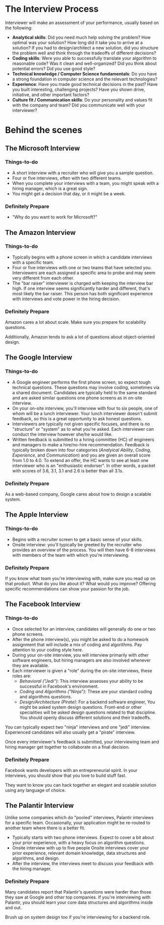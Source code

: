 # The Interview Process

Interviewer will make an assessment of your performance, usually based on the following:

- **Analytical skills**: Did you need much help solving the problem? How optimal was your solution? How long did it take you to arrive at a solution? If you had to design/architect a new solution, did you structure the problem well and think through the tradeoffs of different decisions?
- **Coding skills**: Were you able to successfully translate your algorithm to reasonable code? Was it clean and well-organized? Did you think
about potential errors? Did you use good style?
- **Technical knowledge / Computer Science fundamentals**: Do you have a strong foundation in computer science and the relevant technologies?
- **Experience**: Have you made good technical decisions in the past? Have you built interesting, challenging projects? Have you shown drive, initiative, and other important factors?
- **Culture fit / Communication skills**: Do your personality and values fit with the company and team? Did you communicate well with your interviewer?

# Behind the scenes

## The Microsoft Interview

### Things-to-do

- A short interview with a recruiter who will give you a sample question.
- Four or five interviews, often with two different teams.
- When you complete your interviews with a team, you might speak with a hiring manager, which is a great sign.
- You might get a decision that day, or it might be a week.

### Definitely Prepare
- "Why do you want to work for Microsoft?"

## The Amazon Interview

### Things-to-do

- Typically begins with a phone screen in which a candidate interviews with a specific team. 
- Four or five interviews with one or two teams that have selected you. Interviewers are each assigned a specific area to probe and may seem very different from each other.
- The "bar raiser" interviewer is charged with keeping the interview bar high. If one interview seems significantly harder and different, that's most likely the bar raiser. This person has both significant experience with interviews and vote power in the hiring decision.

### Definitely Prepare

Amazon cares a lot about scale. Make sure you prepare for scalability questions. 

Additionally, Amazon tends to ask a lot of questions about object-oriented design. 

## The Google Interview

### Things-to-do

- A Google engineer performs the first phone screen, so expect tough technical questions. These questions may involve coding, sometimes via a shared document. Candidates are typically held to the same standard and are asked similar questions one phone screens as in on-site interview.
- On your on-site interview, you'll interview with four to six people, one of whom will be a lunch interviewer. Your lunch interviewer doesn't submit feedback, so this is a great opportunity to ask honest questions. 
- Interviewers are typically not given specific focuses, and there is no "structure" or "system" as to what you're asked. Each interviewer can conduct the interview however she/he would like.
- Written feedback is submitted to a hiring committee (HC) of engineers and managers to make a hire/no-hire recommendation. Feedback is typically broken down into four categories (*Analyical Ability*, *Coding*, *Experience*, and *Communication*) and you are given an overall score from 1.0 to 4.0. To extend an offer, the HC wants to see at least one interviewer who is an "enthusiastic endorser". In other words, a packet with scores of 3.6, 3.1, 3.1 and 2.6 is better than all 3.1s.

### Definitely Prepare

As a web-based company, Google cares about how to design a scalable system.

## The Apple Interview

### Things-to-do

- Begins with a recruiter screen to get a basic sense of your skills.
- Onsite interview: you'll typically be greeted by the recruiter who provides an overview of the process. You will then have 6-8 interviews with members of the team with which you're interviewing. 

### Definitely Prepare

If you know what team you're interviewing with, make sure you read up on that product. What do you like about it? What would you improve? Offering specific recommendations can show your passion for the job. 

## The Facebook Interview

### Things-to-do

- Once selected for an interview, candidates will generally do one or two phone screens.
- After the phone interview(s), you might be asked to do a homework assignment that will include a mix of coding and algorithms. Pay attention to your coding style here. 
- During your on-site interview, you will interview primarily with other software engineers, but hiring managers are also involved whenever they are available. 
- Each interviewer is given a "role" during the on-site interviews, these roles are:
    - *Behavioral ("Jedi")*: This interview assesses your ability to be successful in Facebook's environment.
    - *Coding and Algorithms ("Ninja")*: These are your standard coding and algorithms questions.
    - *Design/Architecture (Pirate)*: For a backend software engineer, You might be asked system design questions. Front-end or other specialities will be asked design questions related to that discipline. You should openly discuss different solutions and their tradeoffs. 

You can typically expect two "ninja" interviews and one "jedi" interview. Experienced candidates will also usually get a "pirate" interview.

Once every interviewer's feedback is submitted, your interviewing team and hiring manager get together to collaborate on a final decision. 

### Definitely Prepare

Facebook wants developers with an entrepreneurial spirit. In your interviews, you should show that you love to build stuff fast.

They want to know you can hack together an elegant and scalable solution using any language of choice. 

## The Palantir Interview

Unlike some companies which do "pooled" interviews, Palantir interviews for a specific team. Occasionally, your application might be re-routed to another team where there is a better fit.

- Typically starts with two phone interviews. Expect to cover a bit about your prior experience, with a heavy focus on algorithm questions.
- Onsite interview with up to five people Onsite interviews cover your prior experience, relevant domain knowledge, data structures and algorithms, and design. 
- After the interview, the interviews meet to discuss your feedback with the hiring manager. 

### Definitely Prepare

Many candidates report that Palantir's questions were harder than those they saw at Google and other top companies. If you're interviewing with Palantir, you should learn your core data structures and algorithms inside and out. 

Brush up on system design too if you're interviewing for a backend role.
